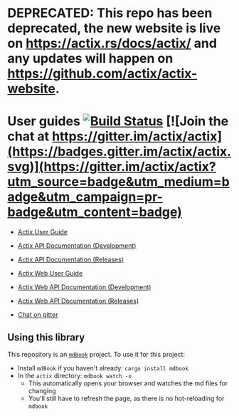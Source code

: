 # DEPRECATED: This repo has been deprecated, the new website is live on https://actix.rs/docs/actix/ and any updates will happen on https://github.com/actix/actix-website.

# User guides [![Build Status](https://travis-ci.org/actix/book.svg?branch=master)](https://travis-ci.org/actix/book) [![Join the chat at https://gitter.im/actix/actix](https://badges.gitter.im/actix/actix.svg)](https://gitter.im/actix/actix?utm_source=badge&utm_medium=badge&utm_campaign=pr-badge&utm_content=badge)

- [Actix User Guide](https://actix.rs/book/actix/)
- [Actix API Documentation (Development)](https://actix.rs/actix/actix/)
- [Actix API Documentation (Releases)](https://docs.rs/actix/)

- [Actix Web User Guide](https://actix.rs/docs/)
- [Actix Web API Documentation (Development)](https://actix.rs/actix-web/actix_web/)
- [Actix Web API Documentation (Releases)](https://docs.rs/actix-web/)

- [Chat on gitter](https://gitter.im/actix/actix)

## Using this library

This repository is an [`mdBook`](https://github.com/rust-lang/mdBook)
project. To use it for this project:

- Install `mdBook` if you haven't already: `cargo install mdbook`
- In the `actix` directory: `mdbook watch -o`
  - This automatically opens your browser and watches the md files for changing
  - You'll still have to refresh the page, as there is no hot-reloading for
    `mdbook`
